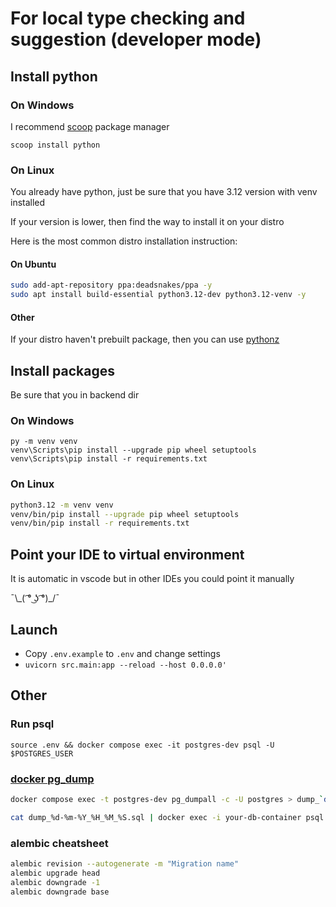 # For local type checking and suggestion (developer mode)

## Install python

### On Windows

I recommend [scoop](https://scoop.sh) package manager

```pwsh
scoop install python
```

### On Linux

You already have python, just be sure that you have 3.12 version with venv installed

If your version is lower, then find the way to install it on your distro

Here is the most common distro installation instruction:

#### On Ubuntu

```bash
sudo add-apt-repository ppa:deadsnakes/ppa -y
sudo apt install build-essential python3.12-dev python3.12-venv -y
```

#### Other

If your distro haven't prebuilt package, then you can use [pythonz](https://github.com/saghul/pythonz)

## Install packages

Be sure that you in backend dir

### On Windows

```pwsh
py -m venv venv
venv\Scripts\pip install --upgrade pip wheel setuptools
venv\Scripts\pip install -r requirements.txt
```

### On Linux

```bash
python3.12 -m venv venv
venv/bin/pip install --upgrade pip wheel setuptools
venv/bin/pip install -r requirements.txt
```

## Point your IDE to virtual environment

It is automatic in vscode but in other IDEs you could point it manually

¯\\\_( ͡° ͜ʖ ͡°)_/¯

## Launch

- Copy `.env.example` to `.env` and change settings
- `uvicorn src.main:app --reload --host 0.0.0.0'`

## Other

### Run psql

`source .env && docker compose exec -it postgres-dev psql -U $POSTGRES_USER`

### [docker pg_dump](https://stackoverflow.com/a/29913462)

```bash
docker compose exec -t postgres-dev pg_dumpall -c -U postgres > dump_`date +%d-%m-%Y"_"%H_%M_%S`.sql

cat dump_%d-%m-%Y_%H_%M_%S.sql | docker exec -i your-db-container psql -U postgres
```

### alembic cheatsheet

```bash
alembic revision --autogenerate -m "Migration name"
alembic upgrade head
alembic downgrade -1
alembic downgrade base
```
